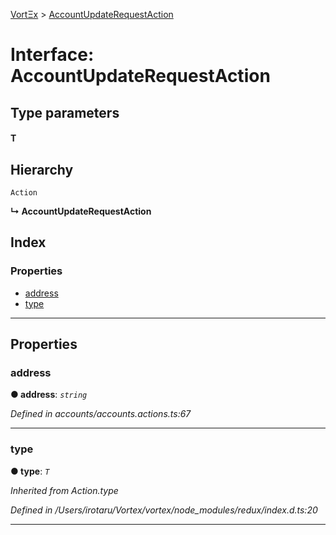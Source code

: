 [VortΞx](../README.md) > [AccountUpdateRequestAction](../interfaces/accountupdaterequestaction.md)

# Interface: AccountUpdateRequestAction

## Type parameters
#### T 
## Hierarchy

 `Action`

**↳ AccountUpdateRequestAction**

## Index

### Properties

* [address](accountupdaterequestaction.md#address)
* [type](accountupdaterequestaction.md#type)

---

## Properties

<a id="address"></a>

###  address

**● address**: *`string`*

*Defined in accounts/accounts.actions.ts:67*

___
<a id="type"></a>

###  type

**● type**: *`T`*

*Inherited from Action.type*

*Defined in /Users/irotaru/Vortex/vortex/node_modules/redux/index.d.ts:20*

___

